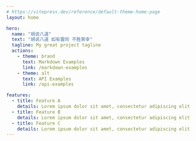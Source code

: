 ```yaml
---
# https://vitepress.dev/reference/default-theme-home-page
layout: home

hero:
  name: "胡说八道"
  text: "胡说八道 如有雷同 不胜荣幸"
  tagline: My great project tagline
  actions:
    - theme: brand
      text: Markdown Examples
      link: /markdown-examples
    - theme: alt
      text: API Examples
      link: /api-examples

features:
  - title: Feature A
    details: Lorem ipsum dolor sit amet, consectetur adipiscing elit
  - title: Feature B
    details: Lorem ipsum dolor sit amet, consectetur adipiscing elit
  - title: Feature C
    details: Lorem ipsum dolor sit amet, consectetur adipiscing elit
---
```


